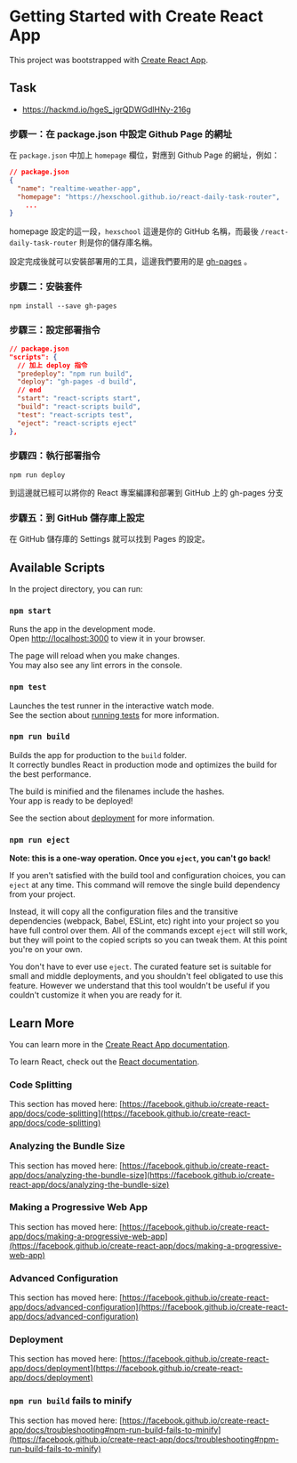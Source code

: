 # Getting Started with Create React App

This project was bootstrapped with [Create React App](https://github.com/facebook/create-react-app).

## Task

- https://hackmd.io/hgeS_jgrQDWGdlHNy-216g

### 步驟一：在 package.json 中設定 Github Page 的網址

在 `package.json` 中加上 `homepage` 欄位，對應到 Github Page 的網址，例如：

```json
// package.json
{
  "name": "realtime-weather-app",
  "homepage": "https://hexschool.github.io/react-daily-task-router",
    ...
}
```
homepage 設定的這一段，`hexschool` 這邊是你的 GitHub 名稱，而最後 `/react-daily-task-router` 則是你的儲存庫名稱。

設定完成後就可以安裝部署用的工具，這邊我們要用的是 [gh-pages](https://www.npmjs.com/package/gh-pages) 。

### 步驟二：安裝套件

```
npm install --save gh-pages
```

### 步驟三：設定部署指令

```json
// package.json
"scripts": {
  // 加上 deploy 指令
  "predeploy": "npm run build",
  "deploy": "gh-pages -d build",
  // end
  "start": "react-scripts start",
  "build": "react-scripts build",
  "test": "react-scripts test",
  "eject": "react-scripts eject"
},
```

### 步驟四：執行部署指令

```
npm run deploy
```

到這邊就已經可以將你的 React 專案編譯和部署到 GitHub 上的 gh-pages 分支


### 步驟五：到 GitHub 儲存庫上設定

在 GitHub 儲存庫的 Settings 就可以找到 Pages 的設定。





## Available Scripts

In the project directory, you can run:

### `npm start`

Runs the app in the development mode.\
Open [http://localhost:3000](http://localhost:3000) to view it in your browser.

The page will reload when you make changes.\
You may also see any lint errors in the console.

### `npm test`

Launches the test runner in the interactive watch mode.\
See the section about [running tests](https://facebook.github.io/create-react-app/docs/running-tests) for more information.

### `npm run build`

Builds the app for production to the `build` folder.\
It correctly bundles React in production mode and optimizes the build for the best performance.

The build is minified and the filenames include the hashes.\
Your app is ready to be deployed!

See the section about [deployment](https://facebook.github.io/create-react-app/docs/deployment) for more information.

### `npm run eject`

**Note: this is a one-way operation. Once you `eject`, you can't go back!**

If you aren't satisfied with the build tool and configuration choices, you can `eject` at any time. This command will remove the single build dependency from your project.

Instead, it will copy all the configuration files and the transitive dependencies (webpack, Babel, ESLint, etc) right into your project so you have full control over them. All of the commands except `eject` will still work, but they will point to the copied scripts so you can tweak them. At this point you're on your own.

You don't have to ever use `eject`. The curated feature set is suitable for small and middle deployments, and you shouldn't feel obligated to use this feature. However we understand that this tool wouldn't be useful if you couldn't customize it when you are ready for it.

## Learn More

You can learn more in the [Create React App documentation](https://facebook.github.io/create-react-app/docs/getting-started).

To learn React, check out the [React documentation](https://reactjs.org/).

### Code Splitting

This section has moved here: [https://facebook.github.io/create-react-app/docs/code-splitting](https://facebook.github.io/create-react-app/docs/code-splitting)

### Analyzing the Bundle Size

This section has moved here: [https://facebook.github.io/create-react-app/docs/analyzing-the-bundle-size](https://facebook.github.io/create-react-app/docs/analyzing-the-bundle-size)

### Making a Progressive Web App

This section has moved here: [https://facebook.github.io/create-react-app/docs/making-a-progressive-web-app](https://facebook.github.io/create-react-app/docs/making-a-progressive-web-app)

### Advanced Configuration

This section has moved here: [https://facebook.github.io/create-react-app/docs/advanced-configuration](https://facebook.github.io/create-react-app/docs/advanced-configuration)

### Deployment

This section has moved here: [https://facebook.github.io/create-react-app/docs/deployment](https://facebook.github.io/create-react-app/docs/deployment)

### `npm run build` fails to minify

This section has moved here: [https://facebook.github.io/create-react-app/docs/troubleshooting#npm-run-build-fails-to-minify](https://facebook.github.io/create-react-app/docs/troubleshooting#npm-run-build-fails-to-minify)
